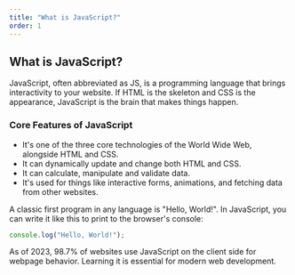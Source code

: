 ```yaml
---
title: "What is JavaScript?"
order: 1
---
```


## What is JavaScript?

JavaScript, often abbreviated as JS, is a programming language that brings interactivity to your website. If HTML is the skeleton and CSS is the appearance, JavaScript is the brain that makes things happen.

### Core Features of JavaScript

-   It's one of the three core technologies of the World Wide Web, alongside HTML and CSS.
-   It can dynamically update and change both HTML and CSS.
-   It can calculate, manipulate and validate data.
-   It's used for things like interactive forms, animations, and fetching data from other websites.

A classic first program in any language is "Hello, World!". In JavaScript, you can write it like this to print to the browser's console:

```javascript
console.log("Hello, World!");
```

As of 2023, 98.7% of websites use JavaScript on the client side for webpage behavior. Learning it is essential for modern web development.

